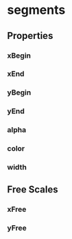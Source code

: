 # segments

## Properties

### xBegin

### xEnd

### yBegin

### yEnd

### alpha

<include from="properties.topic" element-id="alpha-property"/>

### color

<include from="properties.topic" element-id="color-property"/>

### width

<include from="properties.topic" element-id="widthAsSize-property"/>

## Free Scales

### xFree

<include from="properties.topic" element-id="xFree-property"/>

### yFree

<include from="properties.topic" element-id="yFree-property"/>
